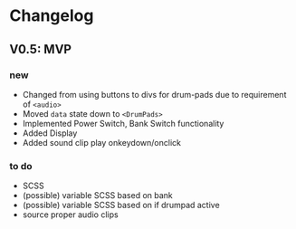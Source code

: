 # Changelog

## V0.5: MVP
### new
 * Changed from using buttons to divs for drum-pads due to requirement of `<audio>`
 * Moved `data` state down to `<DrumPads>`
 * Implemented Power Switch, Bank Switch functionality
 * Added Display
 * Added sound clip play onkeydown/onclick

### to do
 * SCSS
 * (possible) variable SCSS based on bank
 * (possible) variable SCSS based on if drumpad active
 * source proper audio clips